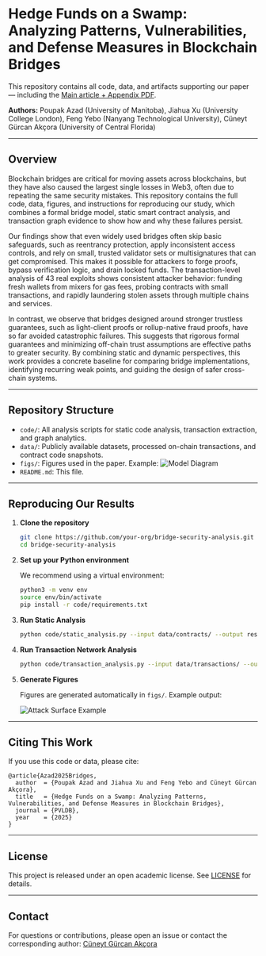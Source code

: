 
# Hedge Funds on a Swamp: Analyzing Patterns, Vulnerabilities, and Defense Measures in Blockchain Bridges

This repository contains all code, data, and artifacts supporting our paper — including the [Main article + Appendix PDF](./BridgeArticle.pdf).


**Authors:** Poupak Azad (University of Manitoba), Jiahua Xu (University College London), Feng Yebo (Nanyang Technological University), Cüneyt Gürcan Akçora (University of Central Florida)

---

## Overview

Blockchain bridges are critical for moving assets across blockchains, but they have also caused the largest single losses in Web3, often due to repeating the same security mistakes. This repository contains the full code, data, figures, and instructions for reproducing our study, which combines a formal bridge model, static smart contract analysis, and transaction graph evidence to show how and why these failures persist.

Our findings show that even widely used bridges often skip basic safeguards, such as reentrancy protection, apply inconsistent access controls, and rely on small, trusted validator sets or multisignatures that can get compromised. This makes it possible for attackers to forge proofs, bypass verification logic, and drain locked funds. The transaction-level analysis of 43 real exploits shows consistent attacker behavior: funding fresh wallets from mixers for gas fees, probing contracts with small transactions, and rapidly laundering stolen assets through multiple chains and services.

In contrast, we observe that bridges designed around stronger trustless guarantees, such as light-client proofs or rollup-native fraud proofs, have so far avoided catastrophic failures. This suggests that rigorous formal guarantees and minimizing off-chain trust assumptions are effective paths to greater security. By combining static and dynamic perspectives, this work provides a concrete baseline for comparing bridge implementations, identifying recurring weak points, and guiding the design of safer cross-chain systems.


---

## Repository Structure

- `code/`: All analysis scripts for static code analysis, transaction extraction, and graph analytics.
- `data/`: Publicly available datasets, processed on-chain transactions, and contract code snapshots.
- `figs/`: Figures used in the paper. Example: 
  ![Model Diagram](figs/bridge)
- `README.md`: This file.

---

## Reproducing Our Results

1. **Clone the repository**

   ```bash
   git clone https://github.com/your-org/bridge-security-analysis.git
   cd bridge-security-analysis
   ```

2. **Set up your Python environment**

   We recommend using a virtual environment:

   ```bash
   python3 -m venv env
   source env/bin/activate
   pip install -r code/requirements.txt
   ```

3. **Run Static Analysis**

   ```bash
   python code/static_analysis.py --input data/contracts/ --output results/static_results.json
   ```

4. **Run Transaction Network Analysis**

   ```bash
   python code/transaction_analysis.py --input data/transactions/ --output results/tx_analysis.json
   ```

5. **Generate Figures**

   Figures are generated automatically in `figs/`. Example output:

   ![Attack Surface Example](figs/attack_surface_overview.png)

---

## Citing This Work

If you use this code or data, please cite:

```
@article{Azad2025Bridges,
  author  = {Poupak Azad and Jiahua Xu and Feng Yebo and Cüneyt Gürcan Akçora},
  title   = {Hedge Funds on a Swamp: Analyzing Patterns, Vulnerabilities, and Defense Measures in Blockchain Bridges},
  journal = {PVLDB},
  year    = {2025}
}
```

---

## License

This project is released under an open academic license. See [LICENSE](LICENSE) for details.

---

## Contact

For questions or contributions, please open an issue or contact the corresponding author:
[Cüneyt Gürcan Akçora](mailto:cuneyt.akcora@ucf.edu)

 
 
